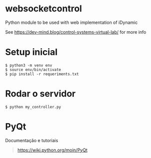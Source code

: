 # websocketcontrol
Python module to be used with web implementation of iDynamic

See https://dev-mind.blog/control-systems-virtual-lab/ for more info

# Setup inicial

```console
$ python3 -m venv env
$ source env/bin/activate
$ pip install -r requeriments.txt
```

# Rodar o servidor
```console
$ python my_controller.py
```

# PyQt

Documentação e tutoriais

> https://wiki.python.org/moin/PyQt
